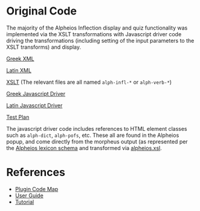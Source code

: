 
# Original Code

The majority of the Alpheios Inflection display and quiz functionality was implemented via the XSLT transformations with Javascript driver code driving the transformations (including setting of the input parameters to the XSLT transforms) and display. 

  [Greek XML](https://github.com/alpheios-project/inflections-grc-xml)
  
  [Latin XML](https://github.com/alpheios-project/inflections-lat-xml)
  
  [XSLT](https://github.com/alpheios-project/xslt) (The relevant files are all named `alph-infl-*` or `alph-verb-*`)
  
  [Greek Javascript Driver](https://github.com/alpheios-project/alpheios5/blob/master/scripts/lang-tool-greek.js#L142-L649)
  
  [Latin Javascript Driver](https://github.com/alpheios-project/ff-extension-latin/blob/master/content/alpheios-latin-langtool.js#L56-L374)
  
  [Test Plan](https://github.com/alpheios-project/inflection-tables/blob/master/doc/alpheiostestplan.pdf)

The javascript driver code includes references to HTML element classes such as `alph-dict`, `alph-pofs`, etc. These all are found in the Alpheios popup, and come directly from the morpheus output (as represented per the [Alpheios lexicon schema](https://github.com/alpheios-project/schemas/blob/master/xsd/lexicon.xsd) and transformed via [alpheios.xsl](https://github.com/alpheios-project/xslt/blob/master/alpheios.xsl).

# References
  * [Plugin Code Map](http://alpheios.net/content/alpheios-firefox-plugins#codemap)
  * [User Guide](http://alpheios.net/content/lexicons-grammars-and-inflections)
  * [Tutorial](http://alpheios.net/alpheios-demos/inflection.htm)

